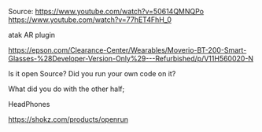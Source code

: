 
Source:
https://www.youtube.com/watch?v=50614QMNQPo
https://www.youtube.com/watch?v=77hET4FhH_0

atak AR plugin


https://epson.com/Clearance-Center/Wearables/Moverio-BT-200-Smart-Glasses-%28Developer-Version-Only%29---Refurbished/p/V11H560020-N

Is it open Source?
Did you run your own code on it?

What did you do with the other half; 

HeadPhones

https://shokz.com/products/openrun
